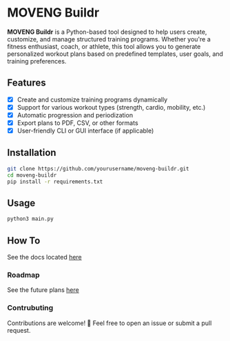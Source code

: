 # MOVENG Buildr

**MOVENG Buildr** is a Python-based tool designed to help users create, customize, and manage structured training programs. Whether you're a fitness enthusiast, coach, or athlete, this tool allows you to generate personalized workout plans based on predefined templates, user goals, and training preferences.

## Features

- [x] Create and customize training programs dynamically
- [x] Support for various workout types (strength, cardio, mobility, etc.)
- [x] Automatic progression and periodization
- [x] Export plans to PDF, CSV, or other formats
- [x] User-friendly CLI or GUI interface (if applicable)

## Installation

```bash
git clone https://github.com/yourusername/moveng-buildr.git
cd moveng-buildr
pip install -r requirements.txt
```

## Usage

```bash
python3 main.py
```

## How To

See the docs located [here](how-to.md)

### Roadmap

See the future plans [here](roadmap.md)

### Contrubuting

Contributions are welcome! 🚀 Feel free to open an issue or submit a pull request.
